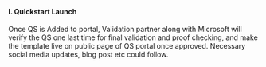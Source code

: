<br><h4><b>I.	Quickstart Launch</b></h4>
<p>Once QS  is Added to portal, Validation partner along with Microsoft will verify the QS  one last time for final validation and proof checking, and make the template live  on public page of QS portal once approved. Necessary social media updates, blog  post etc could follow.</p>

